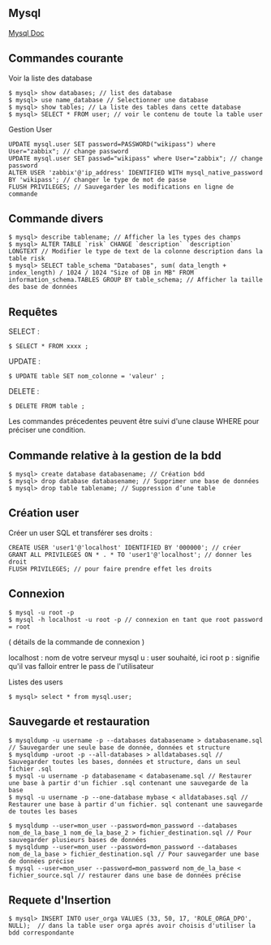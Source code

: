 ## Mysql


[Mysql Doc](https://dev.mysql.com/doc/)

Commandes courante
-------------------

Voir la liste des database

    $ mysql> show databases; // list des database
    $ mysql> use name_database // Selectionner une database
    $ mysql> show tables; // La liste des tables dans cette database
    $ mysql> SELECT * FROM user; // voir le contenu de toute la table user


Gestion User

    UPDATE mysql.user SET password=PASSWORD("wikipass") where User="zabbix"; // change password
    UPDATE mysql.user SET passwd="wikipass" where User="zabbix"; // change password
    ALTER USER 'zabbix'@'ip_address' IDENTIFIED WITH mysql_native_password BY 'wikipass'; // changer le type de mot de passe
    FLUSH PRIVILEGES; // Sauvegarder les modifications en ligne de commande

Commande divers
-------------------

    $ mysql> describe tablename; // Afficher la les types des champs
    $ mysql> ALTER TABLE `risk` CHANGE `description` `description` LONGTEXT // Modifier le type de text de la colonne description dans la table risk
    $ mysql> SELECT table_schema "Databases", sum( data_length + index_length) / 1024 / 1024 "Size of DB in MB" FROM information_schema.TABLES GROUP BY table_schema; // Afficher la taille des base de données

Requêtes
-------------------

SELECT :

    $ SELECT * FROM xxxx ;

UPDATE :

    $ UPDATE table SET nom_colonne = 'valeur' ;

DELETE :

    $ DELETE FROM table ;

Les commandes précedentes peuvent être suivi d'une clause WHERE pour préciser une condition.


Commande relative à la gestion de la bdd
-------------------

    $ mysql> create database databasename; // Création bdd
    $ mysql> drop database databasename; // Supprimer une base de données
    $ mysql> drop table tablename; // Suppression d’une table


Création user
-------------------
Créer un user SQL et transférer ses droits :

    CREATE USER 'user1'@'localhost' IDENTIFIED BY '000000'; // créer
    GRANT ALL PRIVILEGES ON * . * TO 'user1'@'localhost'; // donner les droit
    FLUSH PRIVILEGES; // pour faire prendre effet les droits

Connexion
-------------------

    $ mysql -u root -p
    $ mysql -h localhost -u root -p // connexion en tant que root password = root

( détails de la commande de connexion )

localhost : nom de votre serveur mysql
u : user souhaité, ici root
p : signifie qu'il vas falloir entrer le pass de l'utilisateur


Listes des users

    $ mysql> select * from mysql.user;


Sauvegarde et restauration
-------------------

    $ mysqldump -u username -p --databases databasename > databasename.sql // Sauvegarder une seule base de donnée, données et structure
    $ mysqldump -uroot -p --all-databases > alldatabases.sql // Sauvegarder toutes les bases, données et structure, dans un seul fichier .sql
    $ mysql -u username -p databasename < databasename.sql // Restaurer une base à partir d'un fichier .sql contenant une sauvegarde de la base
    $ mysql -u username -p --one-database mybase < alldatabases.sql // Restaurer une base à partir d'un fichier. sql contenant une sauvegarde de toutes les bases

    $ mysqldump --user=mon_user --password=mon_password --databases nom_de_la_base_1 nom_de_la_base_2 > fichier_destination.sql // Pour sauvegarder plusieurs bases de données
    $ mysqldump --user=mon_user --password=mon_password --databases nom_de_la_base > fichier_destination.sql // Pour sauvegarder une base de données précise
    $ mysql --user=mon_user --password=mon_password nom_de_la_base < fichier_source.sql // restaurer dans une base de données précise


Requete d'Insertion
-------------------

    $ mysql> INSERT INTO user_orga VALUES (33, 50, 17, 'ROLE_ORGA_DPO', NULL);  // dans la table user orga aprés avoir choisis d'utiliser la bdd correspondante
